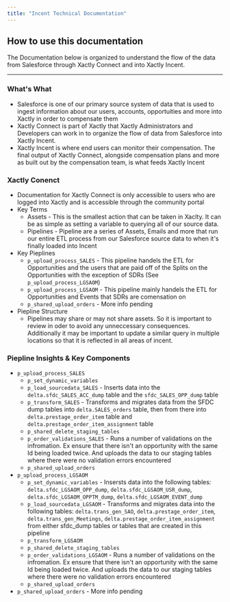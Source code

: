 ```yaml
---
title: "Incent Technical Documentation"
---
```


## How to use this documentation

The Documentation below is organized to understand the flow of the data from Salesforce through Xactly Connect and into Xactly Incent.

---

### What's What

- Salesforce is one of our primary source system of data that is used to ingest information about our users, accounts, opportuities and more into Xactly in order to compensate them
- Xactly Connect is part of Xactly that Xactly Administrators and Developers can work in to organize the flow of data from Salesforce into Xactly Incent.
- Xactly Incent is where end users can monitor their compensation. The final output of Xactly Connect, alongside compensation plans and more as built out by the compensation team, is what feeds Xactly Incent

### Xactly Conenct

- Documentation for Xactly Connect is only accessible to users who are logged into Xactly and is accessible through the community portal
- Key Terms
  - Assets - This is the smallest action that can be taken in Xaclty. It can be as simple as setting a variable to querying all of our source data.
  - Pipelines - Pipeline are a series of Assets, Emails and more that run our entire ETL process from our Salesforce source data to when it's finally loaded into Incent
- Key Pieplines
  - `p_upload_process_SALES` - This pipeline handels the ETL for Opportunities and the users that are paid off of the Splits on the Opportunities with the exception of SDRs (See `p_upload_process_LGSAOM`)
  - `p_upload_process_LGSAOM` - This pipeline mainly handels the ETL for Opportunities and Events that SDRs are comensation on
  - `p_shared_upload_orders` - More info pending
- Piepline Structure
  - Pipelines may share or may not share assets. So it is important to review in oder to avoid any unneccessary consequences. Additionally it may be important to update a similar query in multiple locations so that it is reflected in all areas of incent.

### Piepline Insights & Key Components

- `p_upload_process_SALES`
  - `p_set_dynamic_variables`
  - `p_load_sourcedata_SALES` - Inserts data into the `delta.sfdc_SALES_ACC_dump` table and the `sfdc_SALES_OPP_dump` table
  - `p_transform_SALES` - Transforms and migrates data from the SFDC dump tables into `delta.SALES_orders` table, then from there into `delta.prestage_order_item` table and `delta.prestage_order_item_assignment` table
  - `p_shared_delete_staging_tables`
  - `p_order_validations_SALES` - Runs a number of validations on the infromation. Ex ensure that there isn't an opportunity with the same Id being loaded twice. And uploads the data to our staging tables where there were no validation errors encountered
  - `p_shared_upload_orders`
- `p_upload_process_LGSAOM`
  - `p_set_dynamic_variables` - Insersts data into the following tables: `delta.sfdc_LGSAOM_OPP_dump`, `delta.sfdc_LGSAOM_USR_dump`, `delta.sfdc_LGSAOM_OPPTM_dump`, `delta.sfdc_LGSAOM_EVENT_dump`
  - `p_load_sourcedata_LGSAOM` - Transforms and migrates data into the following tables: `delta.trans_gen_SAO`, `delta.prestage_order_item`, `delta.trans_gen_Meetings`, `delta.prestage_order_item_assignment` from either sfdc_dump tables or tables that are created in this pipeline
  - `p_transform_LGSAOM`
  - `p_shared_delete_staging_tables`
  - `p_order_validations_LGSAOM` - Runs a number of validations on the infromation. Ex ensure that there isn't an opportunity with the same Id being loaded twice. And uploads the data to our staging tables where there were no validation errors encountered
  - `p_shared_upload_orders`
- `p_shared_upload_orders` - More info pending

